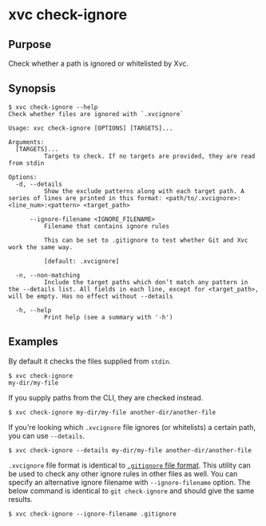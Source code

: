 # xvc check-ignore

## Purpose

Check whether a path is ignored or whitelisted by Xvc.

## Synopsis 

```console
$ xvc check-ignore --help
Check whether files are ignored with `.xvcignore`

Usage: xvc check-ignore [OPTIONS] [TARGETS]...

Arguments:
  [TARGETS]...
          Targets to check. If no targets are provided, they are read from stdin

Options:
  -d, --details
          Show the exclude patterns along with each target path. A series of lines are printed in this format: <path/to/.xvcignore>:<line_num>:<pattern> <target_path>

      --ignore-filename <IGNORE_FILENAME>
          Filename that contains ignore rules
          
          This can be set to .gitignore to test whether Git and Xvc work the same way.
          
          [default: .xvcignore]

  -n, --non-matching
          Include the target paths which don’t match any pattern in the --details list. All fields in each line, except for <target_path>, will be empty. Has no effect without --details

  -h, --help
          Print help (see a summary with '-h')

```

## Examples

By default it checks the files supplied from `stdin`.

```shell
$ xvc check-ignore
my-dir/my-file
```

If you supply paths from the CLI, they are checked instead. 

```shell
$ xvc check-ignore my-dir/my-file another-dir/another-file
```

If you're looking which `.xvcignore` file ignores (or whitelists) a certain path, you can use `--details`.

```shell
$ xvc check-ignore --details my-dir/my-file another-dir/another-file
```

`.xvcignore` file format is identical to [`.gitignore` file format](https://git-scm.com/docs/gitignore).
This utility can be used to check any other ignore rules in other files as well.
You can specify an alternative ignore filename with `--ignore-filename` option.
The below command is identical to `git check-ignore` and should give the same results.

```shell
$ xvc check-ignore --ignore-filename .gitignore 
```




